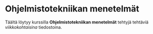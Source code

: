 # Ohjelmistotekniikan menetelmät

Täältä löytyy kurssilla **Ohjelmistotekniikan menetelmät** tehtyjä tehtäviä *viikkokohtaisina* tiedostoina.


